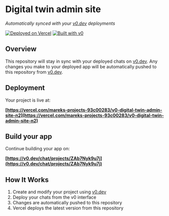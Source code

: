 # Digital twin admin site

*Automatically synced with your [v0.dev](https://v0.dev) deployments*

[![Deployed on Vercel](https://img.shields.io/badge/Deployed%20on-Vercel-black?style=for-the-badge&logo=vercel)](https://vercel.com/mareks-projects-93c00283/v0-digital-twin-admin-site-n2)
[![Built with v0](https://img.shields.io/badge/Built%20with-v0.dev-black?style=for-the-badge)](https://v0.dev/chat/projects/ZAb7Nyk9u7j)

## Overview

This repository will stay in sync with your deployed chats on [v0.dev](https://v0.dev).
Any changes you make to your deployed app will be automatically pushed to this repository from [v0.dev](https://v0.dev).

## Deployment

Your project is live at:

**[https://vercel.com/mareks-projects-93c00283/v0-digital-twin-admin-site-n2](https://vercel.com/mareks-projects-93c00283/v0-digital-twin-admin-site-n2)**

## Build your app

Continue building your app on:

**[https://v0.dev/chat/projects/ZAb7Nyk9u7j](https://v0.dev/chat/projects/ZAb7Nyk9u7j)**

## How It Works

1. Create and modify your project using [v0.dev](https://v0.dev)
2. Deploy your chats from the v0 interface
3. Changes are automatically pushed to this repository
4. Vercel deploys the latest version from this repository
